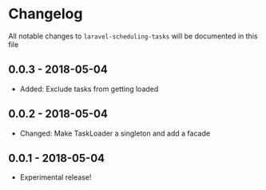 # Changelog

All notable changes to `laravel-scheduling-tasks` will be documented in this file

## 0.0.3 - 2018-05-04

- Added: Exclude tasks from getting loaded

## 0.0.2 - 2018-05-04

- Changed: Make TaskLoader a singleton and add a facade

## 0.0.1 - 2018-05-04

- Experimental release!
